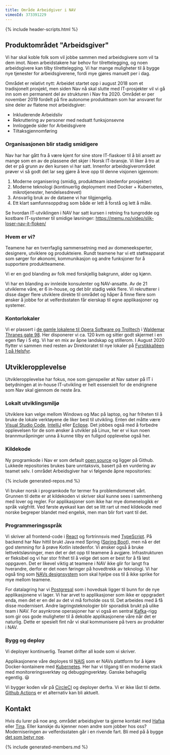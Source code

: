 ```yaml
---
title: Område Arbeidgiver i NAV
vimeoId: 373391229
---
```

{% include header-scripts.html %}

## Produktområdet "Arbeidsgiver"
Vi har skal koble folk som vil jobbe sammen med arbeidsgivere som vil ta dem imot. 
Noen arbeidstakere har behov for tilrettelegging, og noen arbeidsgivere kan tilby 
tilrettelegging. Vi har mange muligheter til å bygge nye tjenester for arbeidsgiverene, 
fordi mye gjøres manuelt per i dag.

Området er relativt nytt: Arbeidet startet opp i august 2018 som et tradisjonelt prosjekt, 
men siden Nav nå skal slutte med IT-prosjekter vil vi gå inn som en permanent del av strukturen 
i Nav fra 2020. Området er per november 2019 fordelt på fire autonome produktteam som har ansvaret 
for sine deler av flatene mot arbeidsgiver:

* Inkluderende Arbeidsliv
* Rekruttering av personer med nedsatt funksjonsevne
* Innloggede sider for Arbeidsgivere
* Tiltaksgjennomføring

### Organisasjonen blir stadig smidigere
Nav har har gått fra å være kjent for sine store IT-fiaskoer til å bli 
ansett av mange som en av de plassene det skjer i Norsk IT-bransje. Vi
liker å tro at det er på grunn av den kursen vi har satt. Innenfor 
arbeidsgiverområdet prøver vi så godt det lar seg gjøre å leve opp til
denne visjonen igjennom:

1. Moderne organisering (smidig, produktteam istedenfor prosjekter)
2. Moderne teknologi (kontinuerlig deployment med Docker + Kubernetes, mikrotjenester, hendelsesdrevet)
3. Ansvarlig bruk av de dataene vi har tilgjengelig.
4. Ett klart samfunnsoppdrag som både er lett å forstå og lett å måle.

Se hvordan IT-utviklingen i NAV har satt kursen i retning fra tungrodde og 
kostbare IT-systemer til smidige løsninger: <https://memu.no/video/slik-loser-nav-it-floken/>

### Hvem er vi?
Teamene har en tverrfaglig sammensetning med av domeneeksperter, designere, 
utviklere og produkteiere. Rundt teamene har vi ett støtteapparat som sørger 
for økonomi, kommunikasjon og andre funksjoner for å supportere produktteamene.

<div id="chart-roller"></div>

Vi er en god blanding av folk med forskjellig bakgrunn, alder og kjønn.

<div id="chart-kjonn2"></div>

Vi har en blanding av innleide konsulenter og NAV-ansatte. Av de 21 utviklerne våre, er 6 in-house, og det 
blir stadig vekk flere. Vi rekrutterer i disse dager flere utviklere direkte til området og håper å finne 
flere som ønsker å jobbe for at velferdsstaten får eierskap til egne applikasjoner og systemer.

### Kontorlokaler
Vi er plassert i [de gamle lokalene til Opera Software og Trolltech] i [Waldemar Thranes gate 98].
Her disponerer vi ca. 120 kvm og sitter godt skjermet i en egen fløy i 5 etg. Vi har en mix
av åpne landskap og stillerom. I August 2020 flytter vi sammen med resten av Direktoratet 
til nye lokaler på [Fyrstikkalléen 1 på Helsfyr]. 

## Utvikleropplevelse
Utvikleropplevelse har fokus, noe som gjenspeiler at Nav satser på IT i betydningen at in-house IT-utvikling 
er helt essensielt for de endrignene som Nav skal gjennom de neste åra.

### Lokalt utviklingsmiljø
Utviklere kan velge mellom Windows og Mac på laptop, og har friheten til å bruke de lokale verktøyene de liker best til 
utvikling. Enten det måtte være [Visual Studio Code], [IntelliJ] eller [Eclipse]. Det jobbes også med 
å forbedre opplevelsen for de som ønsker å utvikler på Linux, her er vi kun noen brannmuråpninger unna å kunne tilby
en fullgod opplevelse også her.

### Kildekode
Ny programkode i Nav er som default [open source] og ligger på Github. Lukkede repositories brukes bare 
unntaksvis, basert på en vurdering av teamet selv. I området Arbeidsgiver har vi følgende åpne repositories:

{% include generated-repos.md %}

Vi bruker norsk i programkode for termer fra problemdomenet vårt. Grunnen til dette er at kildekoden vi skriver 
skal kunne sees i sammenheng med lover og regler. For applikasjoner som ikke har mye domenelogikk er språk valgfritt. 
Ved første øyekast kan det se litt rart ut med kildekode med norske begreper blandet med engelsk, men man blir fort 
vant til det.

### Programmeringsspråk
Vi skriver all frontend-code i [React] og fortrinnsvis med [TypeScript]. På backend har Nav hittil brukt 
Java med Spring ([Spring Boot]), men nå er det god stemning for å prøve Kotlin istedenfor. Vi ønsker også 
å bruke lettvektsløsninger, men det er det opp til teamene å avgjøre. Infrastrukturen er fleksibel og 
vi har stor frihet til å velge det som er best for å få løst oppgaven. Det er likevel viktig at 
teamene i NAV ikke glir for langt fra hverandre, derfor er det noen føringer på hovedtrekk av teknologi. 
Vi har også ting som [NAVs designsystem] som skal hjelpe oss til å ikke sprike for mye mellom teamene.

For datalagring har vi [Postgresql] som i hovedsak ligger til bunn for de nye applikasjonene vi lager.
Vi har arvet to applikasjoner som ikke er oppgradert enda, men det er en del av det vi må forholde oss
til. Det arbeides med å få disse modernisert. Andre lagringsteknologier blir sporadisk brukt på ulike
team i NAV. For asynkrone operasjoner har vi også en sentral [Kafka]-rigg som gir oss gode muligheter
til å dekoble applikasjonene våre når det er naturlig. Dette er spesielt fint når vi skal kommunisere
på tvers av produkter i NAV.

### Bygg og deploy
Vi deployer kontinuerlig. Teamet drifter all kode som vi skriver.

Applikasjonene våre deployes til [NAIS] som er NAVs plattform for å kjøre Docker-kontainere med 
[Kubernetes]. Her har vi tilgang til en moderne stack med monitoreringsverktøy og debuggingverktøy.
Ganske behagelig egentlig. 😃

Vi bygger koden vår på [CircleCI] og deployer derfra. Vi er ikke låst til 
dette. [Github Actions] er et alternativ kan bli aktuelt. 


## Kontakt
Hvis du lurer på noe ang. området arbeidsgiver ta gjerne kontakt med [Hafsa] eller [Tina]. Eller 
kanskje du kjenner noen andre som jobber hos oss? Moderniseringen av velferdsstaten går i en rivende fart. 
Bli med på å bygge [det som betyr noe].

{% include generated-members.md %}

[CircleCI]: https://circleci.com/
[det som betyr noe]: https://www.detsombetyrnoe.no
[Eclipse]: https://www.eclipse.org/
[Fyrstikkalléen 1 på Helsfyr]: https://goo.gl/maps/syFqtFSf4RfYFZpn7
[Github Actions]: https://github.com/features/actions
[Hafsa]: mailto:hafsa.elkam@nav.no
[IntelliJ]: https://www.jetbrains.com/idea/
[Kafka]: https://kafka.apache.org/
[open source]: https://github.com/navikt/offentlig/blob/master/OpenSource.md
[Kubernetes]: https://kubernetes.io/
[NAIS]: https://nais.io/
[NAV løser IT-flokene]: https://memu.no/video/slik-loser-nav-it-floken/
[NAVs designsystem]: https://design.nav.no/
[Postgresql]: https://www.postgresql.org
[React]: https://reactjs.org/
[Spring Boot]: https://spring.io/projects/spring-boot
[Tina]: mailto:tina.krekke@nav.no
[TypeScript]: https://www.typescriptlang.org/
[Visual Studio Code]: https://code.visualstudio.com/
[de gamle lokalene til Opera Software og Trolltech]: https://www.digi.no/artikler/opera-og-trolltech-hedret-med-historisk-blatt-skilt-her-hadde-vi-noen-av-de-beste-arene-i-vare-liv/476625
[Waldemar Thranes gate 98]: https://goo.gl/maps/fipkD2fDP4yV53vX7

